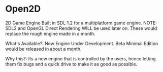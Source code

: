 # Open2D
2D Game Engine Built in SDL 1.2 for a multiplatform game engine. 
NOTE: SDL2 and OpenGL Direct Rendering WILL be used later on. These would replace the rough engine made in a month.

What's Available?: 
New Engine Under Development. Beta Minimal Edition would be released in about a month.

Why this?:
Its a new engine that is controlled by the users, hence letting them fix bugs and a quick drive to 
make it as good as possible.
